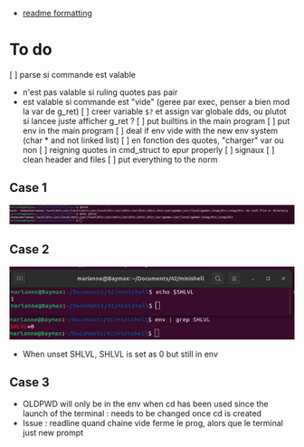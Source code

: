 * [readme formatting](https://docs.github.com/en/get-started/writing-on-github/getting-started-with-writing-and-formatting-on-github/basic-writing-and-formatting-syntax)

# To do

[ ] parse si commande est valable
* n'est pas valable si ruling quotes pas pair
* est valable si commande est "vide" (geree par exec, penser a bien mod la var de g_ret)
[ ] creer variable ```$?``` et assign var globale dds, ou plutot si lancee juste afficher g_ret ?
[ ] put builtins in the main program
[ ] put env in the main program
[ ] deal if env vide with the new env system (char * and not linked list)
[ ] en fonction des quotes, "charger" var ou non
[ ] reigning quotes in cmd_struct to epur properly
[ ] signaux
[ ] clean header and files
[ ] put everything to the norm

## Case 1

![note](img_readme/env_variable.png)

## Case 2

![note](img_readme/SHLVL.png)
* When unset SHLVL, SHLVL is set as 0 but still in env

## Case 3
* OLDPWD will only be in the env when cd has been used since the launch of the terminal : needs to be changed once cd is created
* Issue : readline quand chaine vide ferme le prog, alors que le terminal just new prompt